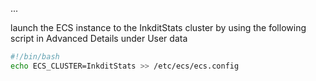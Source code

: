 ...

launch the ECS instance to the InkditStats cluster by using the following script in Advanced Details under User data


```bash
#!/bin/bash
echo ECS_CLUSTER=InkditStats >> /etc/ecs/ecs.config
```